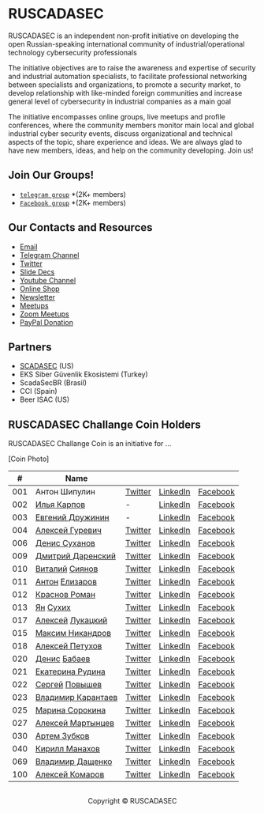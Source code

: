 

# RUSCADASEC 
RUSCADASEC is an independent non-profit initiative on developing the open Russian-speaking international community of industrial/operational technology cybersecurity professionals

The initiative objectives are to raise the awareness and expertise of security and industrial automation specialists, to facilitate professional networking between specialists and organizations, to promote a security market, to develop relationship with like-minded foreign communities and increase general level of cybersecurity in industrial companies as a main goal

The initiative encompasses online groups, live meetups and profile conferences, where the community members monitor main local and global industrial cyber security events, discuss organizational and technical aspects of the topic, share experience and ideas. We are always glad to have new members, ideas, and help on the community developing. Join us!

## Join Our Groups!

* [`telegram group`](https://t.me/RUSCADASEC) *(2K+ members)
* [`Facebook group`](https://www.facebook.com/groups/RUSCADASEC.ORG) *(2K+ members)




## Our Contacts and Resources

* [Email](mailto:info@ruscadasec.com)
* [Telegram Channel](https://t.me/ruscadasecnews)
* [Twitter](https://twitter.com/RUSCADASEC)
* [Slide Decs](https://speakerdeck.com/ruscadasec)
* [Youtube Channel](https://www.youtube.com/channel/UCLGBGUsWM9zjPIQbSmfzG1w)
* [Online Shop](http://ruscadasec.printdirect.ru/)
* [Newsletter](https://ruscadasec.us20.list-manage.com/subscribe/post?u=a01e4b7393b917c5bad9805f3&id=fdb45fbc20)
* [Meetups](https://ruscadasec.timepad.ru/events/)
* [Zoom Meetups](http://bit.ly/rssmeetup)
* [PayPal Donation](http://paypal.me/RUSCADASEC)

## Partners

* [SCADASEC](https://groups.io/g/scadasec/) (US)
* EKS Siber Güvenlik Ekosistemi (Turkey)
* ScadaSecBR (Brasil)
* CCI (Spain)
* Beer ISAC (US)

## RUSCADASEC Challange Coin Holders 

RUSCADASEC Challange Coin is an initiative for ...

[Coin Photo]

|#|Name||||
|---|---|---|---|---|
| 001 | Антон Шипулин | [Twitter](https://t.me/Anton_Shipulin) | [LinkedIn](https://t.me/Anton_Shipulin) | [Facebook](https://t.me/Anton_Shipulin)
| 002 | [Илья Карпов](https://www.facebook.com/silentemptiness) | - | [LinkedIn](https://www.linkedin.com/) | [Facebook](https://www.facebook.com/)
| 003 | [Евгений Дружинин](https://www.facebook.com/evgeniy.druzhinin) | - | [LinkedIn](https://www.linkedin.com/) | [Facebook](https://www.facebook.com/)
| 004 | [Алексей Гуревич](https://www.facebook.com/alexey.gurevich.71) | [Twitter](https://twitter.com/) | [LinkedIn](https://www.linkedin.com/) | [Facebook](https://www.facebook.com/)
| 006 | [Денис Суханов](https://www.facebook.com/viewpnt) | [Twitter](https://twitter.com/) | [LinkedIn](https://www.linkedin.com/) | [Facebook](https://www.facebook.com/)
| 009 | [Дмитрий Даренский](https://www.facebook.com/dmitry.darensky) | [Twitter](https://twitter.com/) | [LinkedIn](https://www.linkedin.com/) | [Facebook](https://www.facebook.com/)
| 010 | [Виталий](https://t.me/Siyanov84) [Сиянов](https://www.facebook.com/profile.php?id=1366303731) | [Twitter](https://twitter.com/) | [LinkedIn](https://www.linkedin.com/) | [Facebook](https://www.facebook.com/)
| 011 | [Антон](https://t.me/Toha_Elizarov) [Елизаров](https://www.facebook.com/profile.php?id=100001365592965) | [Twitter](https://twitter.com/) | [LinkedIn](https://www.linkedin.com/) | [Facebook](https://www.facebook.com/)
| 012 | [Краснов Роман](https://www.facebook.com/roman.krasnov.90) | [Twitter](https://twitter.com/) | [LinkedIn](https://www.linkedin.com/) | [Facebook](https://www.facebook.com/)
| 013 | [Ян](https://t.me/YanS_Andreevich) [Сухих](https://www.facebook.com/yan.andreevich) | [Twitter](https://twitter.com/) | [LinkedIn](https://www.linkedin.com/) | [Facebook](https://www.facebook.com/)
| 017 | [Алексей](https://t.me/alukatsk) [Лукацкий](https://www.facebook.com/alexey.lukatsky) | [Twitter](https://twitter.com/) | [LinkedIn](https://www.linkedin.com/) | [Facebook](https://www.facebook.com/)
| 015 | [Максим Никандров](https://www.facebook.com/maxim.nikandrov) | [Twitter](https://twitter.com/) | [LinkedIn](https://www.linkedin.com/) | [Facebook](https://www.facebook.com/)
| 018 | [Алексей Петухов](https://www.facebook.com/petyhovav) | [Twitter](https://twitter.com/) | [LinkedIn](https://www.linkedin.com/) | [Facebook](https://www.facebook.com/)
| 020 | [Денис](https://t.me/mihruitka) [Бабаев](https://www.facebook.com/denis.babaev) | [Twitter](https://twitter.com/) | [LinkedIn](https://www.linkedin.com/) | [Facebook](https://www.facebook.com/)
| 021 |[Екатерина Рудина](https://www.facebook.com/ekaterina.rudina.3) | [Twitter](https://twitter.com/) | [LinkedIn](https://www.linkedin.com/) | [Facebook](https://www.facebook.com/)
| 022 | [Сергей](https://t.me/Greylam) [Повышев](https://www.facebook.com/profile.php?id=100004347582964) | [Twitter](https://twitter.com/) | [LinkedIn](https://www.linkedin.com/) | [Facebook](https://www.facebook.com/)
| 023 | [Владимир Карантаев](https://www.facebook.com/vladimir.karantaev) | [Twitter](https://twitter.com/) | [LinkedIn](https://www.linkedin.com/) | [Facebook](https://www.facebook.com/)
| 025 | [Марина Сорокина](https://www.facebook.com/Mar.Sorokina) | [Twitter](https://twitter.com/) | [LinkedIn](https://www.linkedin.com/) | [Facebook](https://www.facebook.com/)
| 027 | [Алексей Мартынцев](https://www.facebook.com/alex.martyntsev) | [Twitter](https://twitter.com/) | [LinkedIn](https://www.linkedin.com/) | [Facebook](https://www.facebook.com/)
| 030 | [Артем Зубков](https://www.facebook.com/artem.zubkov.37) | [Twitter](https://twitter.com/) | [LinkedIn](https://www.linkedin.com/) | [Facebook](https://www.facebook.com/)
| 040 | [Кирилл Манахов](https://www.facebook.com/kirill.manakhov) | [Twitter](https://twitter.com/) | [LinkedIn](https://www.linkedin.com/) | [Facebook](https://www.facebook.com/)
| 069 | [Владимир Дащенко](https://www.facebook.com/vovka.vovka) | [Twitter](https://twitter.com/) | [LinkedIn](https://www.linkedin.com/) | [Facebook](https://www.facebook.com/)
| 100 | [Алексей Комаров](https://zlonov.com) | [Twitter](https://twitter.com/) | [LinkedIn](https://www.linkedin.com/) | [Facebook](https://www.facebook.com/)


##
<p align=center> Copyright © RUSCADASEC
